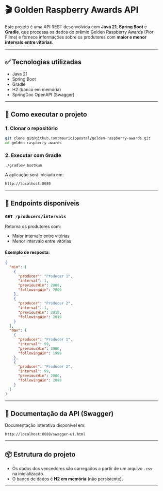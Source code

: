 # 🎬 Golden Raspberry Awards API

Este projeto é uma API REST desenvolvida com **Java 21**, **Spring Boot** e **Gradle**, que processa os dados do prêmio Golden Raspberry Awards (Pior Filme) e fornece informações sobre os produtores com **maior e menor intervalo entre vitórias**.

---

## ✅ Tecnologias utilizadas

- Java 21
- Spring Boot
- Gradle
- H2 (banco em memória)
- SpringDoc OpenAPI (Swagger)

---

## 🚀 Como executar o projeto

### 1. Clonar o repositório

```bash
git clone git@github.com:mauriciopostal/golden-raspberry-awards.git
cd golden-raspberry-awards
```

### 2. Executar com Gradle

```bash
./gradlew bootRun
```

A aplicação será iniciada em:

```
http://localhost:8080
```

---

## 📂 Endpoints disponíveis

### `GET /producers/intervals`

Retorna os produtores com:

- Maior intervalo entre vitórias
- Menor intervalo entre vitórias

#### Exemplo de resposta:

```json
{
  "min": [
    {
      "producer": "Producer 1",
      "interval": 1,
      "previousWin": 2008,
      "followingWin": 2009
    },
    {
      "producer": "Producer 2",
      "interval": 1,
      "previousWin": 2018,
      "followingWin": 2019
    }
  ],
  "max": [
    {
      "producer": "Producer 1",
      "interval": 99,
      "previousWin": 1900,
      "followingWin": 1999
    },
    {
      "producer": "Producer 2",
      "interval": 99,
      "previousWin": 2000,
      "followingWin": 2099
    }
  ]
}
```

---

## 📘 Documentação da API (Swagger)

Documentação interativa disponível em:

```
http://localhost:8080/swagger-ui.html
```

---

## 📦 Estrutura do projeto

- Os dados dos vencedores são carregados a partir de um arquivo `.csv` na inicialização.
- O banco de dados é **H2 em memória** (não persistente).

---
